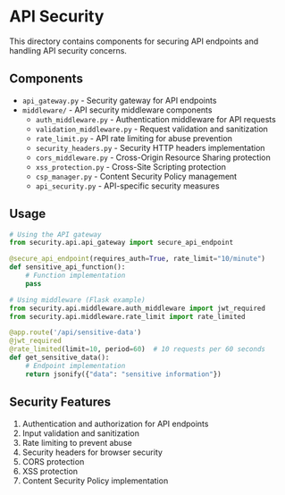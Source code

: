 # API Security

This directory contains components for securing API endpoints and handling API security concerns.

## Components

- `api_gateway.py` - Security gateway for API endpoints
- `middleware/` - API security middleware components
  - `auth_middleware.py` - Authentication middleware for API requests
  - `validation_middleware.py` - Request validation and sanitization
  - `rate_limit.py` - API rate limiting for abuse prevention
  - `security_headers.py` - Security HTTP headers implementation
  - `cors_middleware.py` - Cross-Origin Resource Sharing protection
  - `xss_protection.py` - Cross-Site Scripting protection
  - `csp_manager.py` - Content Security Policy management
  - `api_security.py` - API-specific security measures

## Usage

```python
# Using the API gateway
from security.api.api_gateway import secure_api_endpoint

@secure_api_endpoint(requires_auth=True, rate_limit="10/minute")
def sensitive_api_function():
    # Function implementation
    pass

# Using middleware (Flask example)
from security.api.middleware.auth_middleware import jwt_required
from security.api.middleware.rate_limit import rate_limited

@app.route('/api/sensitive-data')
@jwt_required
@rate_limited(limit=10, period=60)  # 10 requests per 60 seconds
def get_sensitive_data():
    # Endpoint implementation
    return jsonify({"data": "sensitive information"})
```

## Security Features

1. Authentication and authorization for API endpoints
2. Input validation and sanitization
3. Rate limiting to prevent abuse
4. Security headers for browser security
5. CORS protection
6. XSS protection
7. Content Security Policy implementation
